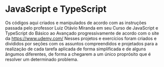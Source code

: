 # JavaScript e TypeScript

Os códigos aqui criados e manipulados de acordo com as instruções passada pelo professor Luiz Otávio Miranda em seu Curso de JavaScript e TypeScript do Básico
ao Avançado progressivamente de acordo com o site da https://www.udemy.com/ Nesses projetos e exercícios foram criados e divididos por seções com os assuntos compreendidos e 
projetados para a realização de cada tarefa aplicada de forma simplificada e de alguns ângumos diferentes, de forma a chegarem a um único proprósito que é resolver um 
determinado problema.

